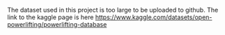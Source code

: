 The dataset used in this project is too large to be uploaded to github.  The link to the kaggle page is here
https://www.kaggle.com/datasets/open-powerlifting/powerlifting-database

